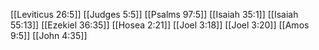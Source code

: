 [[Leviticus 26:5]]
[[Judges 5:5]]
[[Psalms 97:5]]
[[Isaiah 35:1]]
[[Isaiah 55:13]]
[[Ezekiel 36:35]]
[[Hosea 2:21]]
[[Joel 3:18]]
[[Joel 3:20]]
[[Amos 9:5]]
[[John 4:35]]
